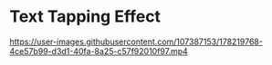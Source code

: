 # Text Tapping Effect


https://user-images.githubusercontent.com/107387153/178219768-4ce57b99-d3d1-40fa-8a25-c57f92010f97.mp4

